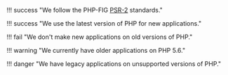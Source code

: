 !!! success "We follow the PHP-FIG [PSR-2] standards."

!!! success "We use the latest version of PHP for new applications."

!!! fail "We don't make new applications on old versions of PHP."

!!! warning "We currently have older applications on PHP 5.6."

!!! danger "We have legacy applications on unsupported versions of PHP."

[PSR-2]: http://www.php-fig.org/psr/psr-2/